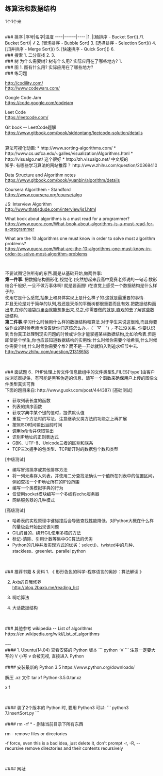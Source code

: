 ## 练算法和数据结构
1个1个来  

<br>
### 排序
|序号|名字|进度
----|------|----
|1. |[桶排序 - Bucket Sort](./1. Bucket Sort)| √ 
2. [冒泡排序 - Bubble Sort]   
3. [选择排序 - Selection Sort]()  
4. [归并排序 - Merge Sort]()  
5. [快速排序 - Quick Sort]()  
6. 


<br>
### 搜索
1. 二分查找  
2.   
3.  



<br>
### 树
为什么需要树? 树有什么用? 实际应用在了哪些地方?   
1. 


<br>
### 图
1. 图有什么用? 实际应用在了哪些地方?   





<br>
### 练习题









http://codility.com/  
http://www.codewars.com/  

Google Code Jam  
https://code.google.com/codejam  

Leet Code  
https://leetcode.com/  

Git book -- LeetCode题解  
https://www.gitbook.com/book/siddontang/leetcode-solution/details  



<br/>
算法可视化动画:  
* http://www.sorting-algorithms.com/  
* http://www.cs.usfca.edu/~galles/visualization/Algorithms.html  
* http://visualgo.net/  这个很好  
* http://zh.visualgo.net/  中文版的  

<br/>
知乎: 有哪些学习算法的网站推荐？  
http://www.zhihu.com/question/20368410

Data Structure and Algorithm notes  
https://www.gitbook.com/book/yuanbin/algorithm/details


Coursera Algorithem - Standford  
https://www.coursera.org/course/algo


JS: Interview Algorithm  
http://www.thatjsdude.com/interview/js1.html

What book about algorithms is a must read for a programmer?  
https://www.quora.com/What-book-about-algorithms-is-a-must-read-for-a-programmer


What are the 10 algorithms one must know in order to solve most algorithm problems?  
https://www.quora.com/What-are-the-10-algorithms-one-must-know-in-order-to-solve-most-algorithm-problems


<br/>

不要试图记住所有的东西.而是从基础开始,做两件事:  
__第一件事__. 把数据结构图形化,视觉化.(突然想起来我高中竞赛老师说的一句话:数形结合千般好,一旦不做万事休啊! 就是要画图! )在直觉上感受一个数据结构是什么样子的.  
使用它是什么感觉,抽象上和具体实现上是什么样子的.这就是最重要的事情.  
并且无论是对于简单的队列,栈还是天杀的平衡树都很重要而且有效.把数据结构画出来,在你的脑袋瓜里面就能想象出来,总之,你需要做的就是,直观的去了解这些数据结构.  
__第二件事__.学习什么时候用什么样的数据结构和算法.对于学生来说这很难,而且你要做作业的时候老师也没告诉你们这该怎么办.╮(￣▽￣")╭ 不过没关系. 你要认识到当你真正处理到现实问题的时候或许你才能掌握某些数据结构,比如哈希表.但是即使是个学生,你也应该知道数据结构的实用性:什么时候你需要个哈希表,什么时候你需要个树,什么时候你需要个堆? 而不是一开始就陷入到追求细节中去.  
http://www.zhihu.com/question/21318658  



<br/>
<br/>
### 面试题
6．PHP处理上传文件信息数组中的文件类型$_FILES['type']由客户端浏览器提供，有可能是黑客伪造的信息，请写一个函数来确保用户上传的图像文件类型真实可靠













<br/>
下面的题目来自: http://www.guokr.com/post/444387/  
[基础测试]

* 获取列表长度的函数
* 列表的排序函数
* 获取字典中某个键的值时，提供默认值
* 重载一个方法时的写法，注意继承父类方法的功能之上再扩展
* 按照ISO时间输出当前时间
* 调用ls命令并获取输出
* 识别IP地址的正则表达式
* GBK、UTF-8、Unicode三者的区别和联系
* TCP三次握手的包类型、TCP断开时的数据包个数和类型



[中级测试]

* 编写冒泡排序或其他排序方法
* 将一列元素存入列表，并使用二分查找法确认一个值所在列表中的位置区间，例如查找一个IP地址所在的IP段范围
* 编写一个类模拟字典的行为
* 仅使用socket模块编写一个多线程echo服务器
* 网络服务器的几种模式


[高级测试]

* 哈希表的实现原理中键碰撞后会导致查找性能降低，对Python大概在什么样的量级会开始出现该问题
* GIL的目的，绕开GIL使用多核的方法
* 标记-清除、引用计数等集中GC算法的优劣
* Python的几种并发实现方式的优劣：select()、twisted中的几种、stackless、greenlet、parallel python







<br/>
<br/>
### 推荐书籍 & 资料
1. 《 形形色色的科学-程序语言的奥妙：算法解读 》  
 
2. Axb的自我修养   
http://blog.2baxb.me/reading_list  

3. 啊哈算法  

4. 大话数据结构  


<br/>
<br/>
### 其他参考
wikipedia -- List of algorithms  
https://en.wikipedia.org/wiki/List_of_algorithms  



<br/>
<br/>
---
<br/>
#### 1. Ubuntu(14.04) 查看安装的 Python 版本
```
python -V
```
注意一定要大写的 V
小写 v 会被无视, 直接进入 Python


<br/>
<br/>
#### 安装最新的 Python 3.5
https://www.python.org/downloads/

解压 .xz 文件
tar xf Python-3.5.0.tar.xz

x
f





<br/>
<br/>
#### 装了2个版本的 Python 时, 要用 Python3 可以:
```
python3 7.InsertSort.py
```


<br/>
<br/>
#### rm -rf * - 删除当前目录下所有东西

rm - remove files or directories

-f  force, even this is a bad idea, just delete it, don't prompt
-r, -R, --recursive
              remove directories and their contents recursively




<br/>
<br/>
#### 网址








